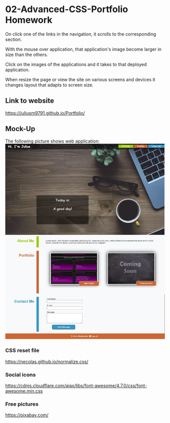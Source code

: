 # 02-Advanced-CSS-Portfolio Homework

On click one of the links in the navigation, it scrolls to the corresponding section.

With the mouse over application, that application's image become larger in size than the others.

Click on the images of the applications and it takes to that deployed application.

When resize the page or view the site on various screens and devices it changes layout that adapts to screen size.


## Link to website
https://juliusm9791.github.io/Portfolio/

## Mock-Up
The following picture shows web application:
![Mock-Up image](./assets/images/mock-up.jpg)

### CSS reset file

https://necolas.github.io/normalize.css/

### Social icons

https://cdnjs.cloudflare.com/ajax/libs/font-awesome/4.7.0/css/font-awesome.min.css

### Free pictures

https://pixabay.com/